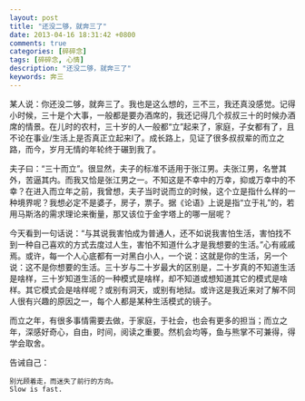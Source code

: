 ```yaml
---
layout: post
title: "还没二够，就奔三了"
date: 2013-04-16 18:31:42 +0800
comments: true
categories: [碎碎念]
tags: [碎碎念, 心情]
description: "还没二够，就奔三了"
keywords: 奔三
---
```


某人说：你还没二够，就奔三了。我也是这么想的，三不三，我还真没感觉。记得小时候，三十是个大事，一般都是要办酒席的，我还记得几个叔叔三十的时候办酒席的情景。在儿时的农村，三十岁的人一般都“立”起来了，家庭，子女都有了，且不论在事业/生活上是否真正立起来l了。成长路上，见证了很多叔叔辈的而立之路，而今，岁月无情的年轮终于碾到我了。

<!--more-->

夫子曰：“三十而立”。很显然，夫子的标准不适用于张江男。夫张江男，名誉其外，苦逼其内。而我又恰是张江男之一。不知这是不幸中的万幸，抑或万幸中的不幸？在进入而立年之前，我曾想，夫子当时说而立的时候，这个立是指什么样的一种境界呢？我想必定不是婆子，房子，票子。据《论语》上说是指“立于礼”的，若用马斯洛的需求理论来衡量，那又该位于金字塔上的哪一层呢？

今天看到一句话说：“与其说我害怕成为普通人，还不如说我害怕生活，害怕找不到一种自己喜欢的方式去度过人生，害怕不知道什么才是我想要的生活。”心有戚戚焉。或许，每一个人心底都有一对黑白小人，一个说：这就是你的生活，另一个说：这不是你想要的生活。三十岁与二十岁最大的区别是，二十岁真的不知道生活是啥样，三十岁知道生活的一种模式是啥样，却不知道或想知道其它的模式是啥样。其它模式会是啥样呢？或别有洞天，或别有地狱。或许这是我近来对了解不同人很有兴趣的原因之一，每个人都是某种生活模式的镜子。

而立之年，有很多事情需要去做，于家庭，于社会，也会有更多的担当；而立之年，深感好奇心，自由，时间，阅读之重要。然机会均等，鱼与熊掌不可兼得，得学会取舍。

告诫自己：

    别光顾着走，而迷失了前行的方向。
    Slow is fast.
